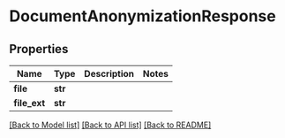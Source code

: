 # DocumentAnonymizationResponse


## Properties
Name | Type | Description | Notes
------------ | ------------- | ------------- | -------------
**file** | **str** |  | 
**file_ext** | **str** |  | 

[[Back to Model list]](../README.md#documentation-for-models) [[Back to API list]](../README.md#documentation-for-api-endpoints) [[Back to README]](../README.md)


